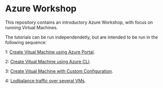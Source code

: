 # Azure Workshop
This repository contains an introductory Azure Workshop, with focus on running Virtual Machines.

The tutorials can be run independendetly, but are intended to be run in the following sequence:

1: <a href="https://github.com/pelithne/azure-workshop/blob/master/create-vm-portal.md">Create Vitual Machine using Azure Portal</a>.

2: <a href="https://github.com/pelithne/azure-workshop/blob/master/create-vm-azcli.md">Create Vitual Machine using Azure CLI</a>.

3: <a href="https://github.com/pelithne/azure-workshop/blob/master/custom-config.md">Create Vitual Machine with Custom Configuration</a>.

4: <a href="https://github.com/pelithne/azure-workshop/blob/master/loadbalancing.md">Lodbalance traffic over several VMs</a>.

